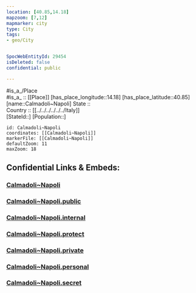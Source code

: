 ```yaml
---
location: [40.85,14.18] 
mapzoom: [7,12] 
mapmarker: city 
type: City
tags:
- geo/City


SpocWebEntityId: 29454
isDeleted: false
confidential: public

---
```

#is_a_/Place  
#is_a_ :: [[Place]] 
[has_place_longitude::14.18] 
[has_place_latitude::40.85] 
[name::Calmadoli~Napoli] 
State ::  
Country :: [[../../../../../../Italy]]  
[StateId::] 
[Population::] 



```leaflet
id: Calmadoli~Napoli
coordinates: [[Calmadoli~Napoli]] 
markerFile: [[Calmadoli~Napoli]] 
defaultZoom: 11 
maxZoom: 18
```


## Confidential Links & Embeds: 

### [Calmadoli~Napoli](/_Standards/Earth/Continent/Europe/Europe~South/Italy/regions~Italy/Campania/Napoli.Province/City/Calmadoli~Napoli.md) 

### [Calmadoli~Napoli.public](/_public/Earth/Continent/Europe/Europe~South/Italy/regions~Italy/Campania/Napoli.Province/City/Calmadoli~Napoli.public.md) 

### [Calmadoli~Napoli.internal](/_internal/Earth/Continent/Europe/Europe~South/Italy/regions~Italy/Campania/Napoli.Province/City/Calmadoli~Napoli.internal.md) 

### [Calmadoli~Napoli.protect](/_protect/Earth/Continent/Europe/Europe~South/Italy/regions~Italy/Campania/Napoli.Province/City/Calmadoli~Napoli.protect.md) 

### [Calmadoli~Napoli.private](/_private/Earth/Continent/Europe/Europe~South/Italy/regions~Italy/Campania/Napoli.Province/City/Calmadoli~Napoli.private.md) 

### [Calmadoli~Napoli.personal](/_personal/Earth/Continent/Europe/Europe~South/Italy/regions~Italy/Campania/Napoli.Province/City/Calmadoli~Napoli.personal.md) 

### [Calmadoli~Napoli.secret](/_secret/Earth/Continent/Europe/Europe~South/Italy/regions~Italy/Campania/Napoli.Province/City/Calmadoli~Napoli.secret.md)


